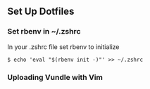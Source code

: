 ## Set Up Dotfiles

### Set rbenv in ~/.zshrc

In your .zshrc file set rbenv to initialize

    $ echo 'eval "$(rbenv init -)"' >> ~/.zshrc

### Uploading Vundle with Vim
